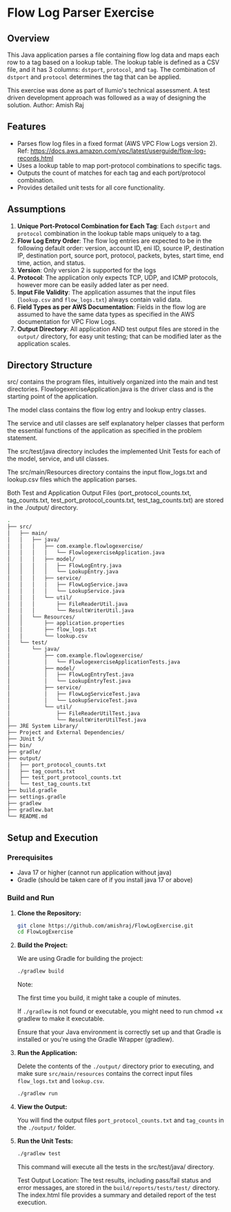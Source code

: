 # Flow Log Parser Exercise

## Overview

This Java application parses a file containing flow log data and maps each row to a tag based on a lookup table. The lookup table is defined as a CSV file, and it has 3 columns: `dstport`, `protocol`, and `tag`. The combination of `dstport` and `protocol` determines the tag that can be applied.

This exercise was done as part of Ilumio's technical assessment. A test driven development approach was followed as a way of designing the solution.
Author: Amish Raj

## Features

- Parses flow log files in a fixed format (AWS VPC Flow Logs version 2). Ref: https://docs.aws.amazon.com/vpc/latest/userguide/flow-log-records.html
- Uses a lookup table to map port-protocol combinations to specific tags.
- Outputs the count of matches for each tag and each port/protocol combination.
- Provides detailed unit tests for all core functionality.

## Assumptions

1. **Unique Port-Protocol Combination for Each Tag**: Each `dstport` and `protocol` combination in the lookup table maps uniquely to a tag.
2. **Flow Log Entry Order**: The flow log entries are expected to be in the following default order: version, account ID, eni ID, source IP, destination IP, destination port, source port, protocol, packets, bytes, start time, end time, action, and status.
3. **Version**: Only version 2 is supported for the logs
4. **Protocol**: The application only expects TCP, UDP, and ICMP protocols, however more can be easily added later as per need.
5. **Input File Validity**: The application assumes that the input files (`lookup.csv` and `flow_logs.txt`) always contain valid data.
6. **Field Types as per AWS Documentation**: Fields in the flow log are assumed to have the same data types as specified in the AWS documentation for VPC Flow Logs.
7. **Output Directory**: All application AND test output files are stored in the `output/` directory, for easy unit testing; that can be modified later as the application scales.

## Directory Structure

src/ contains the program files, intuitively organized into the main and test directories. FlowlogexerciseApplication.java is the driver class and is the starting point of the application.

The model class contains the flow log entry and lookup entry classes.

The service and util classes are self explanatory helper classes that perform the essential functions of the application as specified in the problem statement.

The src/test/java directory includes the implemented Unit Tests for each of the model, service, and util classes.

The src/main/Resources directory contains the input flow_logs.txt and lookup.csv files which the application parses.

Both Test and Application Output Files (port_protocol_counts.txt, tag_counts.txt, test_port_protocol_counts.txt, test_tag_counts.txt) are stored in the ./output/ directory.

```bash
.
├── src/
│   ├── main/
│   │   ├── java/
│   │   │   ├── com.example.flowlogexercise/
│   │   │   │   └── FlowlogexerciseApplication.java
│   │   │   ├── model/
│   │   │   │   ├── FlowLogEntry.java
│   │   │   │   └── LookupEntry.java
│   │   │   ├── service/
│   │   │   │   ├── FlowLogService.java
│   │   │   │   └── LookupService.java
│   │   │   └── util/
│   │   │       ├── FileReaderUtil.java
│   │   │       └── ResultWriterUtil.java
│   │   └── Resources/
│   │       ├── application.properties
│   │       ├── flow_logs.txt
│   │       └── lookup.csv
│   └── test/
│       └── java/
│           ├── com.example.flowlogexercise/
│           │   └── FlowlogexerciseApplicationTests.java
│           ├── model/
│           │   ├── FlowLogEntryTest.java
│           │   └── LookupEntryTest.java
│           ├── service/
│           │   ├── FlowLogServiceTest.java
│           │   └── LookupServiceTest.java
│           └── util/
│               ├── FileReaderUtilTest.java
│               └── ResultWriterUtilTest.java
├── JRE System Library/
├── Project and External Dependencies/
├── JUnit 5/
├── bin/
├── gradle/
├── output/
│   ├── port_protocol_counts.txt
│   ├── tag_counts.txt
│   ├── test_port_protocol_counts.txt
│   └── test_tag_counts.txt
├── build.gradle
├── settings.gradle
├── gradlew
├── gradlew.bat
└── README.md
```

## Setup and Execution

### Prerequisites

- Java 17 or higher (cannot run application without java)
- Gradle (should be taken care of if you install java 17 or above)

### Build and Run

1. **Clone the Repository:**

    ```bash
    git clone https://github.com/amishraj/FlowLogExercise.git
    cd FlowLogExercise
    ```

2. **Build the Project:**

    We are using Gradle for building the project:

    ```bash
    ./gradlew build
    ```
    
    Note:
    
    The first time you build, it might take a couple of minutes.
	
	If `./gradlew` is not found or executable, you might need to run chmod +x gradlew to make it executable.
	
	Ensure that your Java environment is correctly set up and that Gradle is installed or you're using the Gradle Wrapper (gradlew).

3. **Run the Application:**

	Delete the contents of the `./output/` directory prior to executing, and make sure `src/main/resources` contains the correct input files `flow_logs.txt` and `lookup.csv`.

    ```bash
    ./gradlew run
    ```
	
4. **View the Output:**

   	You will find the output files `port_protocol_counts.txt` and `tag_counts` in the `./output/` folder.

5. **Run the Unit Tests:**

    ```bash
    ./gradlew test
    ```
    
    This command will execute all the tests in the src/test/java/ directory.
    
    Test Output Location: The test results, including pass/fail status and error messages, are stored in the `build/reports/tests/test/` directory. The index.html file provides a summary and detailed report of the test execution.

